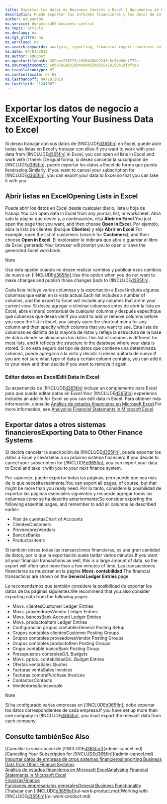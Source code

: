 ```yaml
---
title: Exportar los datos de Business Central a Excel | Documentos de Microsoft
description: Puede exportar los informes financieros y los datos de inteligencia empresarial desde Business Central a Excel, o abrir los datos en Excel.
author: edupont04
ms.service: dynamics365-business-central
ms.topic: article
ms.devlang: na
ms.tgt_pltfrm: na
ms.workload: na
ms.search.keywords: analysis, reporting, financial report, business intelligence, BI, Excel
ms.date: 04/01/2019
ms.author: edupont
ms.openlocfilehash: 382bee236225c1038430bb2243c6c54b56ef772e
ms.sourcegitcommit: 60b87e5eb32bb408dd65b9855c29159b1dfbfca8
ms.translationtype: HT
ms.contentlocale: es-ES
ms.lasthandoff: 04/29/2019
ms.locfileid: "1241007"
---
```

# <a name="exporting-your-business-data-to-excel"></a><span data-ttu-id="0101a-103">Exportar los datos de negocio a Excel</span><span class="sxs-lookup"><span data-stu-id="0101a-103">Exporting Your Business Data to Excel</span></span>
<span data-ttu-id="0101a-104">Si desea trabajar con sus datos de [!INCLUDE[d365fin](includes/d365fin_md.md)] en Excel, puede abrir todas las listas en Excel y trabajar con ellos.</span><span class="sxs-lookup"><span data-stu-id="0101a-104">If you want to work with your data from [!INCLUDE[d365fin](includes/d365fin_md.md)] in Excel, you can open all lists in Excel and work with it there.</span></span> <span data-ttu-id="0101a-105">De igual forma, si desea cancelar la suscripción de [!INCLUDE[d365fin](includes/d365fin_md.md)], puede exportar los datos a Excel de forma que pueda llevárselos.</span><span class="sxs-lookup"><span data-stu-id="0101a-105">Similarly, if you want to cancel your subscription for [!INCLUDE[d365fin](includes/d365fin_md.md)], you can export your data to Excel so that you can take it with you.</span></span>

## <a name="opening-lists-in-excel"></a><span data-ttu-id="0101a-106">Abrir listas en Excel</span><span class="sxs-lookup"><span data-stu-id="0101a-106">Opening Lists in Excel</span></span>
<span data-ttu-id="0101a-107">Puede abrir los datos en Excel desde cualquier diario, lista u hoja de trabajo.</span><span class="sxs-lookup"><span data-stu-id="0101a-107">You can open data in Excel from any journal, list, or worksheet.</span></span> <span data-ttu-id="0101a-108">Abra solo la página que desee y, a continuación, elija **Abrir en Excel**.</span><span class="sxs-lookup"><span data-stu-id="0101a-108">You just open the page that you want, and then choose **Open in Excel**.</span></span> <span data-ttu-id="0101a-109">Por ejemplo, abra la lista de clientes (busque **Clientes**) y elija **Abrir en Excel**.</span><span class="sxs-lookup"><span data-stu-id="0101a-109">For example, open the list of customers (search for **Customers**), and then choose **Open in Excel**.</span></span> <span data-ttu-id="0101a-110">El explorador le indicaŕa que abra o guardar el libro de Excel generado.</span><span class="sxs-lookup"><span data-stu-id="0101a-110">Your browser will prompt you to open or save the generated Excel workbook.</span></span>  

> [!NOTE]
> <span data-ttu-id="0101a-111">Use esta opción cuando no desee realizar cambios y publicar esos cambios de nuevo en [!INCLUDE[d365fin](includes/d365fin_md.md)].</span><span class="sxs-lookup"><span data-stu-id="0101a-111">Use this option when you do not want to make changes and publish those changes back to [!INCLUDE[d365fin](includes/d365fin_md.md)].</span></span>  

<span data-ttu-id="0101a-112">Cada lista incluye varias columnas y la exportación a Excel incluirá algunas columnas que están en la vista actual.</span><span class="sxs-lookup"><span data-stu-id="0101a-112">Each list includes a number of columns, and the export to Excel will include any columns that are in your current view.</span></span> <span data-ttu-id="0101a-113">Si desea agregar o eliminar columnas antes de abrir la lista en Excel, abra el menú contextual de cualquier columna y después especifique qué columnas que desea ver.</span><span class="sxs-lookup"><span data-stu-id="0101a-113">If you want to add or remove columns before you open the list in Excel, you simply open the shortcut menu for any column and then specify which columns that you want to see.</span></span> <span data-ttu-id="0101a-114">Esta lista de columnas es distinta de la mayoría de listas y refleja la estructura de la base de datos donde se almacenan los datos.</span><span class="sxs-lookup"><span data-stu-id="0101a-114">This list of columns is different for most lists, and it reflects the structure in the database where your data is stored.</span></span> <span data-ttu-id="0101a-115">Si no está seguro del tipo de datos que contiene una determinada columna, puede agregarla a la vista y decidir si desea quitarla de nuevo.</span><span class="sxs-lookup"><span data-stu-id="0101a-115">If you are not sure what type of data a certain column contains, you can add it to your view and then decide if you want to remove it again.</span></span>  

### <a name="edit-data-in-excel"></a><span data-ttu-id="0101a-116">Editar datos en Excel</span><span class="sxs-lookup"><span data-stu-id="0101a-116">Edit Data in Excel</span></span>
<span data-ttu-id="0101a-117">Su experiencia de [!INCLUDE[d365fin](includes/d365fin_md.md)] incluye un complemento para Excel para que pueda editar datos en Excel.</span><span class="sxs-lookup"><span data-stu-id="0101a-117">Your [!INCLUDE[d365fin](includes/d365fin_md.md)] experience includes an add-in for Excel so you can edit data in Excel.</span></span> <span data-ttu-id="0101a-118">Para obtener más información, consulte [Análisis de estados financieros en Microsoft Excel](finance-analyze-excel.md).</span><span class="sxs-lookup"><span data-stu-id="0101a-118">For more information, see [Analyzing Financial Statements in Microsoft Excel](finance-analyze-excel.md).</span></span>  

## <a name="exporting-data-to-other-finance-systems"></a><span data-ttu-id="0101a-119">Exportar datos a otros sistemas financieros</span><span class="sxs-lookup"><span data-stu-id="0101a-119">Exporting Data to Other Finance Systems</span></span>
<span data-ttu-id="0101a-120">Si decida cancelar la suscripción de [!INCLUDE[d365fin](includes/d365fin_md.md)], puede exportar los datos a Excel y llevárselos a su próximo sistema financiero.</span><span class="sxs-lookup"><span data-stu-id="0101a-120">If you decide to cancel your subscription for [!INCLUDE[d365fin](includes/d365fin_md.md)], you can export your data to Excel and take it with you to your next finance system.</span></span>  

<span data-ttu-id="0101a-121">Por supuesto, puede exportar todas las páginas, pero puede que sea más de lo que necesita realmente.</span><span class="sxs-lookup"><span data-stu-id="0101a-121">You can export all pages, of course, but that might be more than you really need.</span></span> <span data-ttu-id="0101a-122">Por lo tanto, considere la posibilidad de exportar las páginas esenciales siguientes y recuerde agregar todas las columnas como se ha descrito anteriormente:</span><span class="sxs-lookup"><span data-stu-id="0101a-122">So consider exporting the following essential pages, and remember to add all columns as described earlier:</span></span>  

* <span data-ttu-id="0101a-123">Plan de cuentas</span><span class="sxs-lookup"><span data-stu-id="0101a-123">Chart of Accounts</span></span>  
* <span data-ttu-id="0101a-124">Clientes</span><span class="sxs-lookup"><span data-stu-id="0101a-124">Customers</span></span>  
* <span data-ttu-id="0101a-125">Proveedores</span><span class="sxs-lookup"><span data-stu-id="0101a-125">Vendors</span></span>  
* <span data-ttu-id="0101a-126">Bancos</span><span class="sxs-lookup"><span data-stu-id="0101a-126">Banks</span></span>  
* <span data-ttu-id="0101a-127">Productos</span><span class="sxs-lookup"><span data-stu-id="0101a-127">Items</span></span>  

<span data-ttu-id="0101a-128">Si también desea todas las transacciones financieras, es una gran cantidad de datos, por lo que la exportación suele tardar varios minutos.</span><span class="sxs-lookup"><span data-stu-id="0101a-128">If you want all your financial transactions as well, this is a large amount of data, so the export will often take more than a few minutes of time.</span></span> <span data-ttu-id="0101a-129">Las transacciones financieras se muestran en la página **Movs. contabilidad**.</span><span class="sxs-lookup"><span data-stu-id="0101a-129">The financial transactions are shown on the **General Ledger Entries** page.</span></span>  

<span data-ttu-id="0101a-130">Le recomendamos que también considere la posibilidad de exportar los datos de las páginas siguientes:</span><span class="sxs-lookup"><span data-stu-id="0101a-130">We recommend that you also consider exporting data from the following pages:</span></span>  

* <span data-ttu-id="0101a-131">Movs. clientes</span><span class="sxs-lookup"><span data-stu-id="0101a-131">Customer Ledger Entries</span></span>  
* <span data-ttu-id="0101a-132">Movs. proveedores</span><span class="sxs-lookup"><span data-stu-id="0101a-132">Vendor Ledger Entries</span></span>  
* <span data-ttu-id="0101a-133">Movs. bancos</span><span class="sxs-lookup"><span data-stu-id="0101a-133">Bank Account Ledger Entries</span></span>  
* <span data-ttu-id="0101a-134">Movs. productos</span><span class="sxs-lookup"><span data-stu-id="0101a-134">Item Ledger Entries</span></span>  
* <span data-ttu-id="0101a-135">Configuración grupos contables</span><span class="sxs-lookup"><span data-stu-id="0101a-135">General Posting Setup</span></span>  
* <span data-ttu-id="0101a-136">Grupos contables clientes</span><span class="sxs-lookup"><span data-stu-id="0101a-136">Customer Posting Groups</span></span>  
* <span data-ttu-id="0101a-137">Grupos contables proveedores</span><span class="sxs-lookup"><span data-stu-id="0101a-137">Vendor Posting Groups</span></span>  
* <span data-ttu-id="0101a-138">Grupos contables producto</span><span class="sxs-lookup"><span data-stu-id="0101a-138">Item Posting Groups</span></span>  
* <span data-ttu-id="0101a-139">Grupo contable banco</span><span class="sxs-lookup"><span data-stu-id="0101a-139">Bank Posting Group</span></span>  
* <span data-ttu-id="0101a-140">Presupuestos contables</span><span class="sxs-lookup"><span data-stu-id="0101a-140">G/L Budgets</span></span>  
* <span data-ttu-id="0101a-141">Movs. pptos. contabilidad</span><span class="sxs-lookup"><span data-stu-id="0101a-141">G/L Budget Entries</span></span>  
* <span data-ttu-id="0101a-142">Ofertas venta</span><span class="sxs-lookup"><span data-stu-id="0101a-142">Sales Quotes</span></span>  
* <span data-ttu-id="0101a-143">Facturas venta</span><span class="sxs-lookup"><span data-stu-id="0101a-143">Sales Invoices</span></span>  
* <span data-ttu-id="0101a-144">Facturas compra</span><span class="sxs-lookup"><span data-stu-id="0101a-144">Purchase Invoices</span></span>  
* <span data-ttu-id="0101a-145">Contactos</span><span class="sxs-lookup"><span data-stu-id="0101a-145">Contacts</span></span>  
* <span data-ttu-id="0101a-146">Vendedores</span><span class="sxs-lookup"><span data-stu-id="0101a-146">Salespeople</span></span>  

> [!NOTE]  
>   <span data-ttu-id="0101a-147">Si ha configurado varias empresas en [!INCLUDE[d365fin](includes/d365fin_md.md)], debe exportar los datos correspondientes de cada empresa.</span><span class="sxs-lookup"><span data-stu-id="0101a-147">If you have set up more than one company in [!INCLUDE[d365fin](includes/d365fin_md.md)], you must export the relevant data from each company.</span></span>

## <a name="see-also"></a><span data-ttu-id="0101a-148">Consulte también</span><span class="sxs-lookup"><span data-stu-id="0101a-148">See Also</span></span>
<span data-ttu-id="0101a-149">[Cancelar la suscripción de [!INCLUDE[d365fin](includes/d365fin_md.md)]](admin-cancel.md)</span><span class="sxs-lookup"><span data-stu-id="0101a-149">[Canceling Your Subscription for [!INCLUDE[d365fin](includes/d365fin_md.md)]](admin-cancel.md)</span></span>  
[<span data-ttu-id="0101a-150">Importar datos de empresa de otros sistemas financieros</span><span class="sxs-lookup"><span data-stu-id="0101a-150">Importing Business Data from Other Finance Systems</span></span>](across-import-data-configuration-packages.md)  
[<span data-ttu-id="0101a-151">Análisis de estados financieros en Microsoft Excel</span><span class="sxs-lookup"><span data-stu-id="0101a-151">Analyzing Financial Statements in Microsoft Excel</span></span>](finance-analyze-excel.md)  
[<span data-ttu-id="0101a-152">Finanzas</span><span class="sxs-lookup"><span data-stu-id="0101a-152">Finance</span></span>](finance.md)  
[<span data-ttu-id="0101a-153">Funciones empresariales generales</span><span class="sxs-lookup"><span data-stu-id="0101a-153">General Business Functionality</span></span>](ui-across-business-areas.md)  
<span data-ttu-id="0101a-154">[Trabajar con [!INCLUDE[d365fin](includes/d365fin_md.md)]](ui-work-product.md)</span><span class="sxs-lookup"><span data-stu-id="0101a-154">[Working with [!INCLUDE[d365fin](includes/d365fin_md.md)]](ui-work-product.md)</span></span>  
